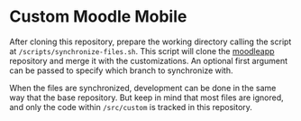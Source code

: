 Custom Moodle Mobile
====================

After cloning this repository, prepare the working directory calling the script at `/scripts/synchronize-files.sh`. This script will clone the [moodleapp](https://github.com/moodlehq/moodleapp) repository and merge it with the customizations. An optional first argument can be passed to specify which branch to synchronize with.

When the files are synchronized, development can be done in the same way that the base repository. But keep in mind that most files are ignored, and only the code within `/src/custom` is tracked in this repository.
